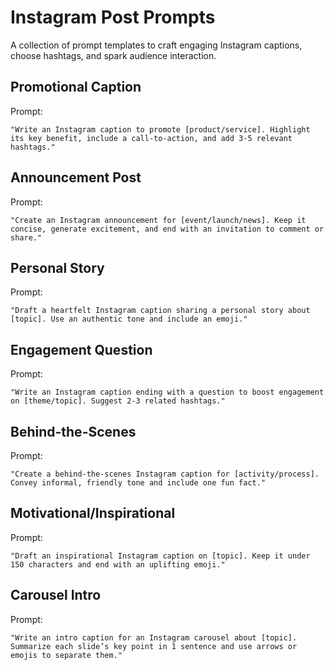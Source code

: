 # Instagram Post Prompts

A collection of prompt templates to craft engaging Instagram captions, choose hashtags, and spark audience interaction.

## Promotional Caption

Prompt:

```
"Write an Instagram caption to promote [product/service]. Highlight its key benefit, include a call-to-action, and add 3-5 relevant hashtags."
```

## Announcement Post

Prompt:

```
"Create an Instagram announcement for [event/launch/news]. Keep it concise, generate excitement, and end with an invitation to comment or share."
```

## Personal Story

Prompt:

```
"Draft a heartfelt Instagram caption sharing a personal story about [topic]. Use an authentic tone and include an emoji."
```

## Engagement Question

Prompt:

```
"Write an Instagram caption ending with a question to boost engagement on [theme/topic]. Suggest 2-3 related hashtags."
```

## Behind-the-Scenes

Prompt:

```
"Create a behind-the-scenes Instagram caption for [activity/process]. Convey informal, friendly tone and include one fun fact."
```

## Motivational/Inspirational

Prompt:

```
"Draft an inspirational Instagram caption on [topic]. Keep it under 150 characters and end with an uplifting emoji."
```

## Carousel Intro

Prompt:

```
"Write an intro caption for an Instagram carousel about [topic]. Summarize each slide’s key point in 1 sentence and use arrows or emojis to separate them."
```

